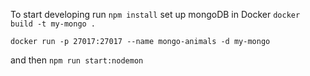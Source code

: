 
To start developing run `npm install`
set up mongoDB in Docker
`docker build -t my-mongo .`

`docker run -p 27017:27017 --name mongo-animals -d my-mongo`

 and then `npm run start:nodemon`
